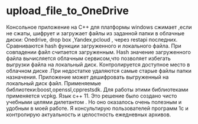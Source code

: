 # upload_file_to_OneDrive
Консольное приложение на С++ для платформы windows сжимает ,если не сжаты, шифрует и загружает файлы из заданной папки в облачные диски:
Onedrive, drop box   ,Yandex,pcloud , через restapi последних.
Сравниваются hash функции загруженного и локального файла.
При совпадении файл считается загруженным.
Hash значение загруженного файла вычисляется облачным сервисом,что позволяет избегать выгрузки файла на локальный диск.
Контролируется доступное место в облачном диске .При недостатке удаляются самые старые файлы папки назначения.
Приложение может дешифровать выгруженный на локальный диск файл.
Применяемые библиотеки:boost,openssl,cpprestsdk.
Для работы этими библиотеками применяется vcpkg.
Язык с++ 11.
Это решение было создано чисто учебными целями дилетантом .
Но оно оказалось очень полезным и удобным в моей работе.
Я консультирую пользователей программ 1с и контролирую актуальность и целостность ежедневных архивов.





